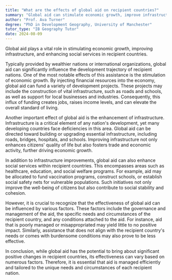 ```yaml
---
title: "What are the effects of global aid on recipient countries?"
summary: "Global aid can stimulate economic growth, improve infrastructure, and enhance social services in recipient countries."
author: "Prof. Ava Turner"
degree: "PhD in Development Geography, University of Manchester"
tutor_type: "IB Geography Tutor"
date: 2024-08-09
---
```


Global aid plays a vital role in stimulating economic growth, improving infrastructure, and enhancing social services in recipient countries.

Typically provided by wealthier nations or international organizations, global aid can significantly influence the development trajectory of recipient nations. One of the most notable effects of this assistance is the stimulation of economic growth. By injecting financial resources into the economy, global aid can fund a variety of development projects. These projects may include the construction of vital infrastructure, such as roads and schools, as well as support for local businesses and industries. Consequently, this influx of funding creates jobs, raises income levels, and can elevate the overall standard of living.

Another important effect of global aid is the enhancement of infrastructure. Infrastructure is a critical element of any nation's development, yet many developing countries face deficiencies in this area. Global aid can be directed toward building or upgrading essential infrastructure, including roads, bridges, hospitals, and schools. Improving infrastructure not only enhances citizens' quality of life but also fosters trade and economic activity, further driving economic growth.

In addition to infrastructure improvements, global aid can also enhance social services within recipient countries. This encompasses areas such as healthcare, education, and social welfare programs. For example, aid may be allocated to fund vaccination programs, construct schools, or establish social safety nets for vulnerable populations. Such initiatives not only improve the well-being of citizens but also contribute to social stability and cohesion.

However, it is crucial to recognize that the effectiveness of global aid can be influenced by various factors. These factors include the governance and management of the aid, the specific needs and circumstances of the recipient country, and any conditions attached to the aid. For instance, aid that is poorly managed or misappropriated may yield little to no positive impact. Similarly, assistance that does not align with the recipient country's needs or comes with burdensome conditions may also prove to be less effective.

In conclusion, while global aid has the potential to bring about significant positive changes in recipient countries, its effectiveness can vary based on numerous factors. Therefore, it is essential that aid is managed efficiently and tailored to the unique needs and circumstances of each recipient nation.
    